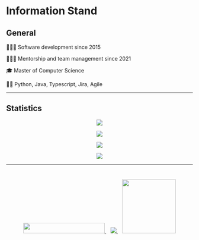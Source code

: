 # Information Stand

## General

👨🏻‍💻 Software development since 2015

👨🏻‍🏫 Mentorship and team management since 2021

🎓 Master of Computer Science

💪🏻 Python, Java, Typescript, Jira, Agile

---

## Statistics

<p align="center">
  <img src="https://github-trophies.vercel.app/?username=kostmetallist&theme=algolia&no-frame=false&no-bg=true&margin-w=4" />
</p>

<p align="center">
  <picture>
    <source
      srcset="https://github-readme-streak-stats.herokuapp.com/?user=kostmetallist&theme=github_dark_dimmed"
      media="(prefers-color-scheme: dark)"
    />
    <source
      srcset="https://github-readme-streak-stats.herokuapp.com/?user=kostmetallist"
      media="(prefers-color-scheme: light), (prefers-color-scheme: no-preference)"
    />
    <img src="https://github-readme-streak-stats.herokuapp.com/?user=kostmetallist" />
  </picture>
</p>

<p align="center">
  <picture>
    <source
      srcset="https://github-readme-stats.vercel.app/api?username=kostmetallist&hide=stars&rank_icon=github&theme=github_dark_dimmed"
      media="(prefers-color-scheme: dark)"
    />
    <source
      srcset="https://github-readme-stats.vercel.app/api?username=kostmetallist&hide=stars&rank_icon=github"
      media="(prefers-color-scheme: light), (prefers-color-scheme: no-preference)"
    />
    <img src="https://github-readme-stats.vercel.app/api?username=kostmetallist&hide=stars&rank_icon=github" />
  </picture>
</p>

<p align="center">
<picture>
    <source
      srcset="https://github-readme-stats.vercel.app/api/top-langs?username=kostmetallist&layout=donut-vertical&langs_count=10&exclude_repo=prom-extended&theme=github_dark_dimmed"
      media="(prefers-color-scheme: dark)"
    />
    <source
      srcset="https://github-readme-stats.vercel.app/api/top-langs?username=kostmetallist&layout=donut-vertical&langs_count=10&exclude_repo=prom-extended"
      media="(prefers-color-scheme: light), (prefers-color-scheme: no-preference)"
    />
    <img src="https://github-readme-stats.vercel.app/api/top-langs?username=kostmetallist&layout=donut-vertical&langs_count=10&exclude_repo=prom-extended" />
  </picture>
</p>

---

<div align="center" style="margin: 40px 0">

  <a href="mailto:kostmetallist@gmail.com">
    <img height="28px" width="220px" src="https://img.shields.io/static/v1?label=Mailto&message=kostmetallist@gmail.com&color=red&style=for-the-badge">
  </a>&nbsp;&nbsp;

  <a href="https://www.linkedin.com/in/konstantin-kukushkin" target="_blank">
    <img src="https://img.shields.io/badge/linkedin-%230077B5.svg?&style=for-the-badge&logo=linkedin&logoColor=white" />
  </a>&nbsp;&nbsp;

  <a href="#">
    <img width="145px" src="https://komarev.com/ghpvc?username=kostmetallist&color=E5289E">
  </a>

</div>

